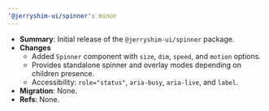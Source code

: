 ```yaml
---
'@jerryshim-ui/spinner': minor
---
```


- **Summary**: Initial release of the `@jerryshim-ui/spinner` package.
- **Changes**
  - Added `Spinner` component with `size`, `dim`, `speed`, and `motion` options.
  - Provides standalone spinner and overlay modes depending on children presence.
  - Accessibility: `role="status"`, `aria-busy`, `aria-live`, and `label`.
- **Migration**: None.
- **Refs**: None.
